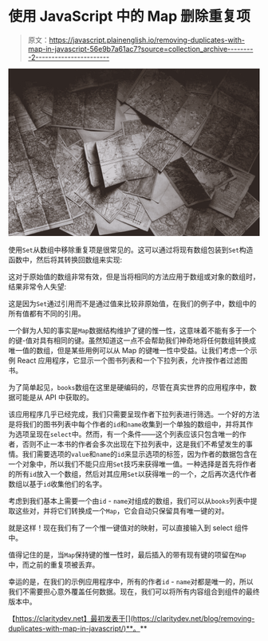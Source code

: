 # 使用 JavaScript 中的 Map 删除重复项

> 原文：<https://javascript.plainenglish.io/removing-duplicates-with-map-in-javascript-56e9b7a61ac7?source=collection_archive---------2----------------------->

![](img/c07fbec6753f30ceb48d810b153ae980.png)

使用`Set`从数组中移除重复项是很常见的。这可以通过将现有数组包装到`Set`构造函数中，然后将其转换回数组来实现:

这对于原始值的数组非常有效，但是当将相同的方法应用于数组或对象的数组时，结果非常令人失望:

这是因为`Set`通过引用而不是通过值来比较非原始值，在我们的例子中，数组中的所有值都有不同的引用。

一个鲜为人知的事实是`Map`数据结构维护了键的惟一性，这意味着不能有多于一个的键-值对具有相同的键。虽然知道这一点不会帮助我们神奇地将任何数组转换成唯一值的数组，但是某些用例可以从 Map 的键唯一性中受益。让我们考虑一个示例 React 应用程序，它显示一个图书列表和一个下拉列表，允许按作者过滤图书。

为了简单起见，`books`数组在这里是硬编码的，尽管在真实世界的应用程序中，数据可能是从 API 中获取的。

该应用程序几乎已经完成，我们只需要呈现作者下拉列表进行筛选。一个好的方法是将我们的图书列表中每个作者的`id`和`name`收集到一个单独的数组中，并将其作为选项呈现在`select`中。然而，有一个条件——这个列表应该只包含唯一的作者，否则不止一本书的作者会多次出现在下拉列表中，这是我们不希望发生的事情。我们需要选项的`value`和`name`的`id`来显示选项的标签，因为作者的数据包含在一个对象中，所以我们不能只应用`Set`技巧来获得唯一值。一种选择是首先将作者的所有`id`放入一个数组，然后对其应用`Set`以获得唯一的一个，之后再次迭代作者数组以基于`id`收集他们的名字。

考虑到我们基本上需要一个由`id` - `name`对组成的数组，我们可以从`books`列表中提取这些对，并将它们转换成一个`Map`，它会自动只保留具有唯一键的对。

就是这样！现在我们有了一个惟一键值对的映射，可以直接输入到 select 组件中。

值得记住的是，当`Map`保持键的惟一性时，最后插入的带有现有键的项留在`Map`中，而之前的重复项被丢弃。

幸运的是，在我们的示例应用程序中，所有的作者`id` - `name`对都是唯一的，所以我们不需要担心意外覆盖任何数据。现在，我们可以将所有内容组合到组件的最终版本中。

【https://claritydev.net】最初发表于[](https://claritydev.net/blog/removing-duplicates-with-map-in-javascript/)**。**